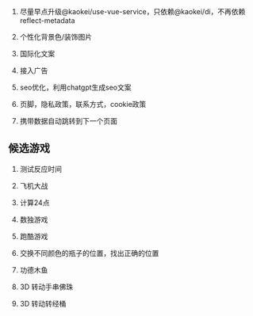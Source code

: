 1. 尽量早点升级@kaokei/use-vue-service，只依赖@kaokei/di，不再依赖reflect-metadata

2. 个性化背景色/装饰图片

3. 国际化文案

4. 接入广告

5. seo优化，利用chatgpt生成seo文案

6. 页脚，隐私政策，联系方式，cookie政策

7. 携带数据自动跳转到下一个页面


## 候选游戏

1. 测试反应时间

2. 飞机大战

3. 计算24点

4. 数独游戏

5. 跑酷游戏

6. 交换不同颜色的瓶子的位置，找出正确的位置

7. 功德木鱼

7. 3D 转动手串佛珠

7. 3D 转动转经桶
